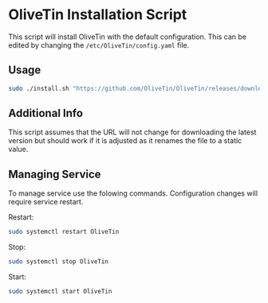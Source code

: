 # OliveTin Installation Script

This script will install OliveTin with the default configuration.  This can be edited by changing the `/etc/OliveTin/config.yaml` file.

## Usage

```sh
sudo ./install.sh "https://github.com/OliveTin/OliveTin/releases/download/2022-04-07/OliveTin-2022-04-07-linux-amd64.tar.gz"
```

## Additional Info

This script assumes that the URL will not change for downloading the latest version but should work if it is adjusted as it renames the file to a static value.

## Managing Service

To manage service use the folowing commands.  Configuration changes will require service restart.

Restart:

```sh
sudo systemctl restart OliveTin
```

Stop:

```sh
sudo systemctl stop OliveTin
```

Start:

```sh
sudo systemctl start OliveTin
```
